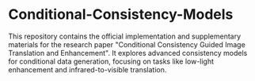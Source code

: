 # Conditional-Consistency-Models
This repository contains the official implementation and supplementary materials for the research paper "Conditional Consistency Guided Image Translation and Enhancement". It explores advanced consistency models for conditional data generation, focusing on tasks like low-light enhancement and infrared-to-visible translation.
